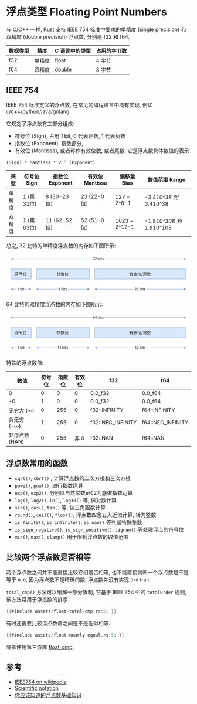 # 浮点类型 Floating Point Numbers

与 C/C++ 一样, Rust 支持 IEEE 754 标准中要求的单精度 (single precision) 和双精度 (double precision) 浮点数,
分别是 f32 和 f64.

| 数据类型 | 精度  | C 语言中的类型 | 占用的字节数 |
|------|-----|----------|--------|
| f32  | 单精度 | float    | 4 字节   | 
| f64  | 双精度 | double   | 8 字节   |

## IEEE 754

IEEE 754 标准定义的浮点数, 在常见的编程语言中均有实现, 例如 c/c++/python/java/golang.

它规定了浮点数有三部分组成:

- 符号位 (Sign), 占用 1 bit, 0 代表正数, 1 代表负数
- 指数位 (Exponent), 指数部分,
- 有效位 (Mantissa), 或者称作有效位数, 或者尾数. 它是浮点数具体数值的表示

```text
(Sign) * Mantissa * 2 ^ (Exponent)
```

| 类型  | 符号位 Sign | 指数位 Exponent | 有效位 Mantissa | 偏移量 Bias      | 数值范围 Range               |
|-----|----------|--------------|--------------|---------------|--------------------------|
| 单精度 | 1 (第31位) | 8 (30-23位)   | 23 (22-0位)   | 127 = 2^8-1   | -3.4*10^38 到 3.4*10^38   |
| 双精度 | 1 (第63位) | 11 (62-52 位) | 52 (51-0位)   | 1023 = 2^12-1 | -1.8*10^308 到 1.8*10^108 |

总之, 32 比特的单精度浮点数的内存如下图所示:

![ieee754 single precision](assets/ieee754-single.svg)

64 比特的双精度浮点数的内存如下图所示:

![ieee754 double precision](assets/ieee754-double.svg)

特殊的浮点数值:

| 数值         | 符号位 | 指数位 | 有效位 | f32               | f64               |
|------------|-----|-----|-----|-------------------|-------------------|
| 0          | 0   | 0   | 0   | 0.0_f32           | 0.0_f64           |
| -0         | 1   | 0   | 0   | 0.0_f32           | 0.0_f64           |
| 无穷大 (∞)    | 0   | 255 | 0   | f32::INFINITY     | f64::INFINITY     |
| 负无穷 (−∞)   | 1   | 255 | 0   | f32::NEG_INFINITY | f64::NEG_INFINITY |
| 非浮点数 (NAN) | 0   | 255 | 非 0 | f32::NAN          | f64::NAN          |

## 浮点数常用的函数

- `sqrt()`, `cbrt()` , 计算浮点数的二次方根和三次方根
- `powi()`, `powf()`, 进行指数运算
- `exp()`, `exp2()`, 分别以自然常数e和2为底做指数运算
- `log()`, `log2()`, `ln()`, `log10()` 等, 做对数计算
- `sin()`, `cos()`, `tan()` 等, 做三角函数计算
- `round()`, `ceil()`, `floor()`, 浮点数四舍五入近似计算, 转为整数
- `is_finite()`, `is_infinite()`, `is_nan()` 等判断特殊整数
- `is_sign_negative()`, `is_sign_positive()`, `signum()` 等处理浮点的符号位
- `min()`, `max()`, `clamp()` 用于限制浮点数的取值范围

## 比较两个浮点数是否相等

两个浮点数之间并不能直接比较它们是否相等, 也不能直接判断一个浮点数是不是等于 `0.0`,
因为浮点数不是精确的数, 浮点数并没有实现 `Ord` trait.

`total_cmp()` 方法可以缓解一部分限制, 它基于 IEEE 754 中的 `totalOrder` 规则,
该方法常用于浮点数的排序.

```rust
{{#include assets/float-total-cmp.rs:5: }}
```

有时还需要比较浮点数值之间是不是近似相等:

```rust
{{#include assets/float-nearly-equal.rs:5: }}
```

或者使用第三方库 [float_cmp](https://docs.rs/float-cmp/latest/float_cmp/).

## 参考

- [IEEE754 on wikipedia](https://en.wikipedia.org/wiki/IEEE_754)
- [Scientific notation](https://en.wikipedia.org/wiki/Scientific_notation)
- [你应该知道的浮点数基础知识](https://cenalulu.github.io/linux/about-denormalized-float-number/)